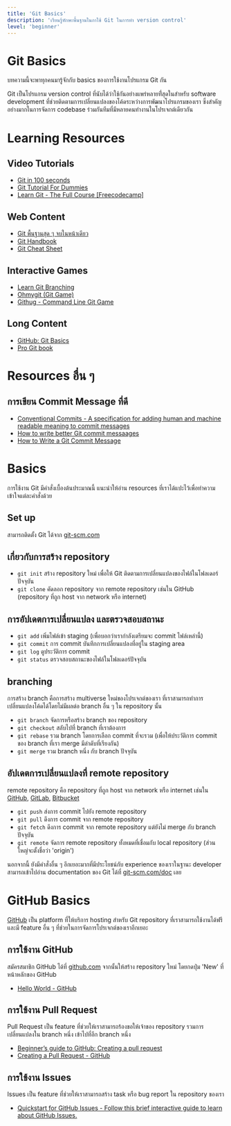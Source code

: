 ```yaml
---
title: 'Git Basics'
description: 'เรียนรู้ทักษะพื้นฐานในกาใช้ Git ในการทำ version control'
level: 'beginner'
---
```


# Git Basics

บทความนี้จะพาทุกคนมารู้จักกับ basics ของการใช้งานโปรแกรม Git กัน

Git เป็นโปรแกรม version control ที่นับได้ว่าใช้กันอย่างแพร่หลายที่่สุดในสำหรับ software development ที่ช่วยติดตามการเปลี่ยนแปลงของโค้ดระหว่างการพัฒนาโปรแกรมของเรา ซึ่งสำคัญอย่างมากในการจัดการ codebase ร่วมกันทีมที่มีหลายคนทำงานในโปรเจกต์เดียวกัน

# Learning Resources

## Video Tutorials

-   [Git in 100 seconds](https://www.youtube.com/watch?v=hwP7WQkmECE)
-   [Git Tutorial For Dummies](https://www.youtube.com/watch?v=mJ-qvsxPHpY)
-   [Learn Git - The Full Course [Freecodecamp]](https://www.youtube.com/watch?v=zTjRZNkhiEU)

## Web Content

-   [Git พื้นฐานสุด ๆ จบในหน้าเดียว](https://www.borntodev.com/2020/03/30/git-%E0%B8%9E%E0%B8%B7%E0%B9%89%E0%B8%99%E0%B8%90%E0%B8%B2%E0%B8%99%E0%B8%AA%E0%B8%B8%E0%B8%94%E0%B9%86/)
-   [Git Handbook](https://guides.github.com/introduction/git-handbook/)
-   [Git Cheat Sheet](https://education.github.com/git-cheat-sheet-education.pdf)

## Interactive Games

-   [Learn Git Branching](https://learngitbranching.js.org/)
-   [Ohmygit (Git Game)](https://ohmygit.org/)
-   [Githug - Command Line Git Game](https://github.com/Gazler/githug)

## Long Content

-   [GitHub: Git Basics](https://docs.github.com/en/get-started/git-basics)
-   [Pro Git book](https://git-scm.com/book/en/v2)

# Resources อื่น ๆ

## การเขียน Commit Message ที่ดี

-   [Conventional Commits - A specification for adding human and machine readable meaning to commit messages](https://www.conventionalcommits.org/en/v1.0.0/)
-   [How to write better Git commit messaages](https://www.freecodecamp.org/news/how-to-write-better-git-commit-messages/)
-   [How to Write a Git Commit Message](https://chris.beams.io/posts/git-commit/)

# Basics

การใช้งาน Git มีคำสั่งเบื้องต้นประมาณนี้ แนะนำให้อ่าน resources ที่เราได้แปะไว้เพื่อทำความเข้าใจแต่ละคำสั่งด้วย

## Set up

สามารถติดตั้ง Git ได้จาก [git-scm.com](https://git-scm.com/)

## เกี่ยวกับการสร้าง repository

-   `git init` สร้าง repository ใหม่ เพื่อให้ Git ติดตามการเปลี่ยนแปลงของไฟล์ในโฟลเดอร์ปัจจุบัน
-   `git clone` คัดลอก repository จาก remote repository เช่นใน GitHub (repository ที่ถูก host จาก network หรือ internet)

## การอัปเดตการเปลี่ยนแปลง และตรวจสอบสถานะ

-   `git add` เพิ่มไฟล์เข้า staging (เพื่อบอกว่าเรากำลังเตรียมจะ commit ไฟล์เหล่านี้)
-   `git commit` การ commit บันทึกการเปลี่ยนแปลงที่อยู่ใน staging area
-   `git log` ดูประวัติการ commit
-   `git status` ตรวจสอบสถานะของไฟล์ในโฟลเดอร์ปัจจุบัน

## branching

การสร้าง branch คือการสร้าง multiverse ใหม่ของโปรเจกต์ของเรา ที่เราสามารถทำการเปลี่ยนแปลงโค้ดได้โดยไม่มีผลต่อ branch อื่น ๆ ใน repository นั้น

-   `git branch` จัดการหรือสร้าง branch ของ repository
-   `git checkout` สลับไปที่ branch ที่เราต้องการ
-   `git rebase` รวม branch โดยการเลือก commit ที่จะรวม (เพื่อให้ประวัติการ commit ของ branch ที่เรา merge มีลำดับที่เรียงกัน)
-   `git merge` รวม branch หนึ่ง กับ branch ปัจจุบัน

## อัปเดตการเปลี่ยนแปลงที่ remote repository

remote repository คือ repository ที่ถูก host จาก network หรือ internet เช่นใน [GitHub](https://github.com/), [GitLab](https://about.gitlab.com/), [Bitbucket](https://bitbucket.org/product/)

-   `git push` ส่งการ commit ไปยัง remote repository
-   `git pull` ดึงการ commit จาก remote repository
-   `git fetch` ดึงการ commit จาก remote repository แต่ยังไม่ merge กับ branch ปัจจุบัน
-   `git remote` จัดการ remote repository ทั้งหมดที่เชื่อมกับ local repository (ส่วนใหญ่จะตั้งชื่อว่า 'origin')

นอกจากนี้ ยังมีคำสั่งอื่น ๆ อีกเยอะมากที่มีประโยชน์กับ experience ของเราในฐานะ developer สามารถเข้าไปอ่าน documentation ของ Git ได้ที่ [git-scm.com/doc](https://git-scm.com/doc) เลย

# GitHub Basics

[GitHub](https://github.com) เป็น platform ที่ให้บริการ hosting สำหรับ Git repository ที่เราสามารถใช้งานได้ฟรี และมี feature อื่น ๆ ที่ช่วยในการจัดการโปรเจกต์ของเราอีกเยอะ

## การใช้งาน GitHub

สมัครสมาชิก GitHub ได้ที่ [github.com](https://github.com) จากนั้นให้สร้าง repository ใหม่ โดยกดปุ่ม 'New' ที่หน้าหลักของ GitHub

-   [Hello World - GitHub](https://docs.github.com/en/get-started/start-your-journey/hello-world)

## การใช้งาน Pull Request

Pull Request เป็น feature ที่ช่วยให้เราสามารถร้องขอให้เจ้าของ repository รวมการเปลี่ยนแปลงใน branch หนึ่ง เข้าไปที่อีก branch หนึ่ง

-   [Beginner’s guide to GitHub: Creating a pull request](https://github.blog/developer-skills/github/beginners-guide-to-github-creating-a-pull-request/)
-   [Creating a Pull Request - GitHub](https://docs.github.com/en/pull-requests/collaborating-with-pull-requests/proposing-changes-to-your-work-with-pull-requests/creating-a-pull-request)

## การใช้งาน Issues

Issues เป็น feature ที่ช่วยให้เราสามารถสร้าง task หรือ bug report ใน repository ของเรา

-   [Quickstart for GitHub Issues - Follow this brief interactive guide to learn about GitHub Issues.](https://docs.github.com/en/issues/tracking-your-work-with-issues/configuring-issues/quickstart)
